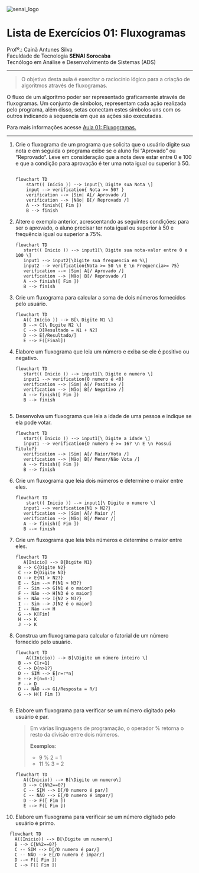 ![senai_logo](https://transparencia.sp.senai.br/Content/img/logo-senai.png)

# Lista de Exercícios 01: Fluxogramas

Profº.: Cainã Antunes Silva  
Faculdade de Tecnologia **SENAI Sorocaba**  
Tecnólogo em Análise e Desenvolvimento de Sistemas (ADS)
___


> O objetivo desta aula é exercitar o raciocínio lógico para a criação de algoritmos através de fluxogramas.  

O fluxo de um algorítmo poder ser representado graficamente através de fluxogramas. Um conjunto de símbolos, representam cada ação realizada pelo programa, além disso, setas conectam estes símbolos uns com os outros indicando a sequencia em que as ações são executadas.

Para mais informações acesse [Aula 01: Fluxogramas.](https://www.notion.so/cainaantunes/Aula-01-Fluxogramas-188bde521b3b80de90f7dbd9407af71e)

***

1. Crie o fluxograma de um programa que solicita que o usuário digite sua nota e em seguida o programa exibe se o aluno foi “Aprovado” ou “Reprovado”. Leve em consideração que a nota deve estar entre 0 e 100 e que a condição para aprovação é ter uma nota igual ou superior à 50.
   
    ```mermaid
   
    flowchart TD
        start(( Início )) --> input[\ Digite sua Nota \]
        input --> verification{ Nota >= 50? }
        verification --> |Sim| A[/ Aprovado /]
        verification --> |Não| B[/ Reprovado /]
        A --> finish([ Fim ])
        B --> finish
    ```
   
2. Altere o exemplo anterior, acrescentando as seguintes condições: para ser o aprovado, o aluno precisar ter nota igual ou superior à 50 e frequência igual ou superior a 75%.
   
   ```mermaid
   flowchart TD
      start(( Inicio )) --> input1[\ Digite sua nota-valor entre 0 e 100 \]
      input1 --> input2[\Digite sua frequencia em %\]
      input2 --> verification{Nota >= 50 \n E \n Frequencia>= 75}
      verification --> |Sim| A[/ Aprovado /]
      verification --> |Não| B[/ Reprovado /]
      A --> finish([ Fim ])
      B --> finish
   
   ```
   
3. Crie um fluxograma para calcular a soma de dois números fornecidos pelo usuário.
   
   ```mermaid
   flowchart TD
      A(( Início )) --> B[\ Digite N1 \]
      B --> C[\ Digite N2 \]
      C --> D[Resultado = N1 + N2]
      D --> E[/Resultado/]
      E --> F([Final])
   ```
   
4. Elabore um fluxograma que leia um número e exiba se ele é positivo ou negativo.
   
   ```mermaid
   flowchart TD
      start(( Inicio )) --> input1[\ Digite o numero \]
      input1 --> verification{O numero é <0}
      verification --> |Sim| A[/ Positivo /]
      verification --> |Não| B[/ Negativo /]
      A --> finish([ Fim ])
      B --> finish
     
   ```
   
5. Desenvolva um fluxograma que leia a idade de uma pessoa e indique se ela pode votar.
   
   ```mermaid
   flowchart TD
      start(( Inicio )) --> input1[\ Digite a idade \]
      input1 --> verification{O numero é >= 16? \n E \n Possui Titulo?}
      verification --> |Sim| A[/ Maior/Vota /]
      verification --> |Não| B[/ Menor/Não Vota /]
      A --> finish([ Fim ])
      B --> finish
   ```
   
6. Crie um fluxograma que leia dois números e determine o maior entre eles.
   
   ```mermaid
   flowchart TD
       start(( Inicio )) --> input1[\ Digite o numero \]
      input1 --> verification{N1 > N2?}
      verification --> |Sim| A[/ Maior /]
      verification --> |Não| B[/ Menor /]
      A --> finish([ Fim ])
      B --> finish
   ```
   
7. Crie um fluxograma que leia três números e determine o maior entre eles.
   
   ```mermaid
   flowchart TD
      A[Início] --> B{Digite N1}
    B --> C{Digite N2}
    C --> D{Digite N3}
    D --> E{N1 > N2?}
    E -- Sim --> F{N1 > N3?}
    F -- Sim --> G[N1 é o maior]
    F -- Não --> H[N3 é o maior]
    E -- Não --> I{N2 > N3?}
    I -- Sim --> J[N2 é o maior]
    I -- Não --> H
    G --> K[Fim]
    H --> K
    J --> K
   
8. Construa um fluxograma para calcular o fatorial de um número fornecido pelo usuário.
   
   ```mermaid
   flowchart TD
       A((Início)) --> B[\Digite um número inteiro \]
    B --> C[r=1]
    C --> D{n>1?}
    D -- SIM --> E[r=r*n]
    E --> F[n=n-1]
    F --> D
    D -- NÃO --> G[/Resposta = R/] 
    G --> H([ Fim ])
    
   
   ```
   
9. Elabore um fluxograma para verificar se um número digitado pelo usuário é par.
   
   > Em várias linguagens de programação, o operador % retorna o resto da divisão entre dois números.    
   > 
   >**Exemplos**:  
   > - 9 % 2 = 1  
   > - 11 % 3 = 2
   
   ```mermaid
   flowchart TD
      A((Inicio)) --> B[\Digite um numero\]
      B --> C{N%2==0?}
      C -- SIM --> D[/O numero é par/]
      C -- NÃO --> E[/O numero é impar/]
      D --> F([ Fim ])
      E --> F([ Fim ])
   
   ```
   
10. Elabore um fluxograma para verificar se um número digitado pelo usuário é primo.
   
   ```mermaid
    flowchart TD
      A((Inicio)) --> B[\Digite um numero\]
      B --> C{N%2==0?}
      C -- SIM --> D[/O numero é par/]
      C -- NÃO --> E[/O numero é impar/]
      D --> F([ Fim ])
      E --> F([ Fim ])
   ```